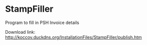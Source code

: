 # StampFiller

Program to fill in PSH Invoice details

Download link:
http://koccov.duckdns.org/InstallationFiles/StampFiller/publish.htm
